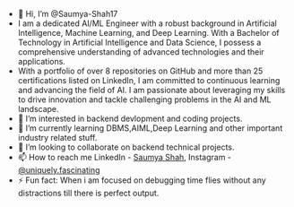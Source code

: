 - 👋 Hi, I’m @Saumya-Shah17
- I am a dedicated AI/ML Engineer with a robust background in Artificial Intelligence, Machine Learning, and Deep Learning. With a Bachelor of Technology in Artificial Intelligence and Data Science, I possess a comprehensive understanding of advanced technologies and their applications.
- With a portfolio of over 8 repositories on GitHub and more than 25 certifications listed on LinkedIn, I am committed to continuous learning and advancing the field of AI. I am passionate about leveraging my skills to drive innovation and tackle challenging problems in the AI and ML landscape.
- 👀 I’m interested in backend devlopment and coding projects.
- 🌱 I’m currently learning DBMS,AIML,Deep Learning and other important industry related stuff.
- 💞️ I’m looking to collaborate on backend technical projects.
- 📫 How to reach me LinkedIn - [Saumya Shah](www.linkedin.com/in/saumya-shah-9b2579273), Instagram - [@uniquely.fascinating](https://www.instagram.com/uniquely.fascinating/)
- ⚡ Fun fact: When i am focused on debugging time flies without any distractions till there is perfect output.


<!---
Saumya-Shah17/Saumya-Shah17 is a ✨ special ✨ repository because its `README.md` (this file) appears on your GitHub profile.
You can click the Preview link to take a look at your changes.
--->
